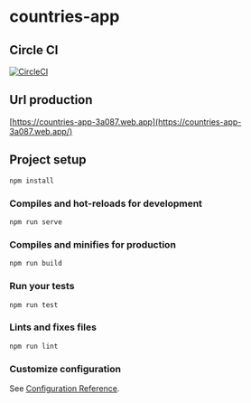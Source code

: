# countries-app

## Circle CI
[![CircleCI](https://circleci.com/gh/Strapazzon/countries-app/tree/master.svg?style=svg)](https://circleci.com/gh/Strapazzon/countries-app/tree/master)

## Url production 
  [https://countries-app-3a087.web.app](https://countries-app-3a087.web.app/)

## Project setup
```
npm install
```

### Compiles and hot-reloads for development
```
npm run serve
```

### Compiles and minifies for production
```
npm run build
```

### Run your tests
```
npm run test
```

### Lints and fixes files
```
npm run lint
```

### Customize configuration
See [Configuration Reference](https://cli.vuejs.org/config/).

